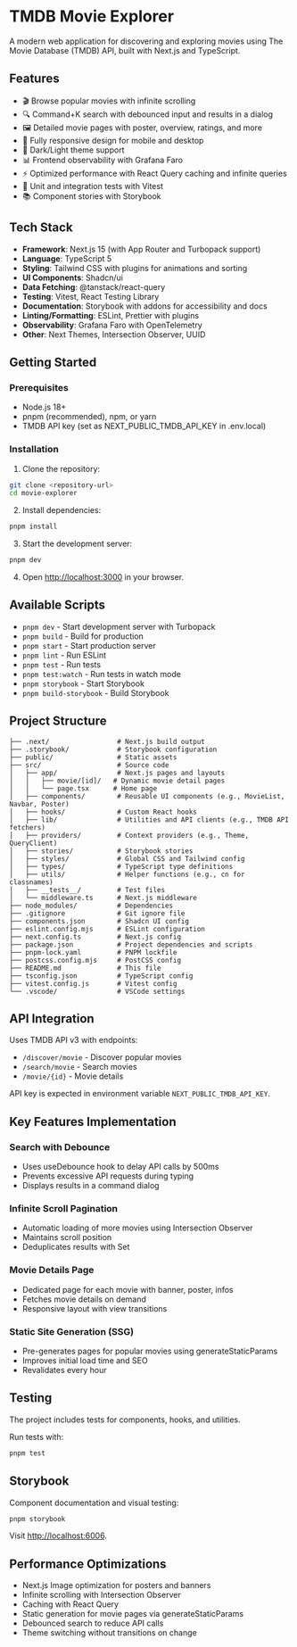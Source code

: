 # TMDB Movie Explorer

A modern web application for discovering and exploring movies using The Movie Database (TMDB) API, built with Next.js and TypeScript.

## Features

- 🎬 Browse popular movies with infinite scrolling
- 🔍 Command+K search with debounced input and results in a dialog
- 🖼️ Detailed movie pages with poster, overview, ratings, and more
- 📱 Fully responsive design for mobile and desktop
- 🌙 Dark/Light theme support
- 📊 Frontend observability with Grafana Faro
- ⚡ Optimized performance with React Query caching and infinite queries
- 🧪 Unit and integration tests with Vitest
- 📚 Component stories with Storybook

## Tech Stack

- **Framework**: Next.js 15 (with App Router and Turbopack support)
- **Language**: TypeScript 5
- **Styling**: Tailwind CSS with plugins for animations and sorting
- **UI Components**: Shadcn/ui
- **Data Fetching**: @tanstack/react-query
- **Testing**: Vitest, React Testing Library
- **Documentation**: Storybook with addons for accessibility and docs
- **Linting/Formatting**: ESLint, Prettier with plugins
- **Observability**: Grafana Faro with OpenTelemetry
- **Other**: Next Themes, Intersection Observer, UUID

## Getting Started

### Prerequisites

- Node.js 18+
- pnpm (recommended), npm, or yarn
- TMDB API key (set as NEXT_PUBLIC_TMDB_API_KEY in .env.local)

### Installation

1. Clone the repository:
```bash
git clone <repository-url>
cd movie-explorer
```

2. Install dependencies:
```bash
pnpm install
```

3. Start the development server:
```bash
pnpm dev
```

4. Open [http://localhost:3000](http://localhost:3000) in your browser.

## Available Scripts

- `pnpm dev` - Start development server with Turbopack
- `pnpm build` - Build for production
- `pnpm start` - Start production server
- `pnpm lint` - Run ESLint
- `pnpm test` - Run tests
- `pnpm test:watch` - Run tests in watch mode
- `pnpm storybook` - Start Storybook
- `pnpm build-storybook` - Build Storybook

## Project Structure

```
├── .next/                 # Next.js build output
├── .storybook/            # Storybook configuration
├── public/                # Static assets
├── src/                   # Source code
│   ├── app/               # Next.js pages and layouts
│   │   ├── movie/[id]/   # Dynamic movie detail pages
│   │   └── page.tsx      # Home page
│   ├── components/        # Reusable UI components (e.g., MovieList, Navbar, Poster)
│   ├── hooks/             # Custom React hooks
│   ├── lib/               # Utilities and API clients (e.g., TMDB API fetchers)
│   ├── providers/         # Context providers (e.g., Theme, QueryClient)
│   ├── stories/           # Storybook stories
│   ├── styles/            # Global CSS and Tailwind config
│   ├── types/             # TypeScript type definitions
│   ├── utils/             # Helper functions (e.g., cn for classnames)
│   ├── __tests__/         # Test files
│   └── middleware.ts      # Next.js middleware
├── node_modules/          # Dependencies
├── .gitignore             # Git ignore file
├── components.json        # Shadcn UI config
├── eslint.config.mjs      # ESLint configuration
├── next.config.ts         # Next.js config
├── package.json           # Project dependencies and scripts
├── pnpm-lock.yaml         # PNPM lockfile
├── postcss.config.mjs     # PostCSS config
├── README.md              # This file
├── tsconfig.json          # TypeScript config
├── vitest.config.js       # Vitest config
└── .vscode/               # VSCode settings
```

## API Integration

Uses TMDB API v3 with endpoints:

- `/discover/movie` - Discover popular movies
- `/search/movie` - Search movies
- `/movie/{id}` - Movie details

API key is expected in environment variable `NEXT_PUBLIC_TMDB_API_KEY`.

## Key Features Implementation

### Search with Debounce
- Uses useDebounce hook to delay API calls by 500ms
- Prevents excessive API requests during typing
- Displays results in a command dialog

### Infinite Scroll Pagination
- Automatic loading of more movies using Intersection Observer
- Maintains scroll position
- Deduplicates results with Set

### Movie Details Page
- Dedicated page for each movie with banner, poster, infos
- Fetches movie details on demand
- Responsive layout with view transitions

### Static Site Generation (SSG)
- Pre-generates pages for popular movies using generateStaticParams
- Improves initial load time and SEO
- Revalidates every hour

## Testing

The project includes tests for components, hooks, and utilities.

Run tests with:
```bash
pnpm test
```

## Storybook

Component documentation and visual testing:

```bash
pnpm storybook
```

Visit [http://localhost:6006](http://localhost:6006).

## Performance Optimizations

- Next.js Image optimization for posters and banners
- Infinite scrolling with Intersection Observer
- Caching with React Query
- Static generation for movie pages via generateStaticParams
- Debounced search to reduce API calls
- Theme switching without transitions on change